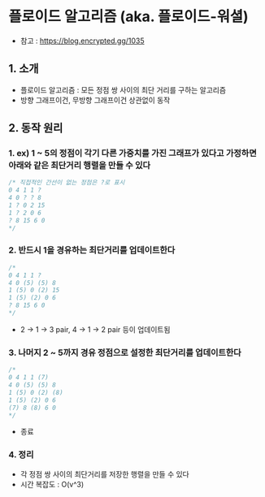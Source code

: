# 플로이드 알고리즘 (aka. 플로이드-워셜)
- 참고 : https://blog.encrypted.gg/1035

## 1. 소개
- 플로이드 알고리즘 : 모든 정점 쌍 사이의 최단 거리를 구하는 알고리즘
- 방향 그래프이건, 무방향 그래프이건 상관없이 동작
## 2. 동작 원리
### 1. ex) 1 ~ 5의 정점이 각기 다른 가중치를 가진 그래프가 있다고 가정하면 아래와 같은 최단거리 행렬을 만들 수 있다
```js
/* 직접적인 간선이 없는 정점은 ?로 표시
0 4 1 1 ?
4 0 ? ? 8
1 ? 0 2 15
1 ? 2 0 6
? 8 15 6 0
*/
```
### 2. 반드시 1을 경유하는 최단거리를 업데이트한다
```js
/*
0 4 1 1 ?
4 0 (5) (5) 8
1 (5) 0 (2) 15
1 (5) (2) 0 6
? 8 15 6 0
*/
```
- 2 -> 1 -> 3 pair, 4 -> 1 -> 2 pair 등이 업데이트됨
### 3. 나머지 2 ~ 5까지 경유 정점으로 설정한 최단거리를 업데이트한다
```js
/*
0 4 1 1 (7)
4 0 (5) (5) 8
1 (5) 0 (2) (8)
1 (5) (2) 0 6
(7) 8 (8) 6 0
*/
```
- 종료
### 4. 정리
- 각 정점 쌍 사이의 최단거리를 저장한 행렬을 만들 수 있다
- 시간 복잡도 : O(v^3)